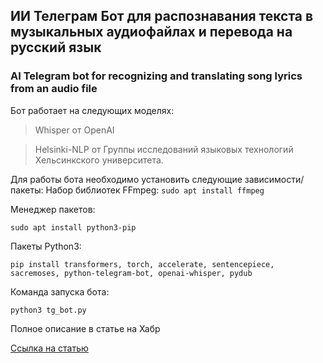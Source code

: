 ## ИИ Телеграм Бот для распознавания текста в музыкальных аудиофайлах и перевода на русский язык
### AI Telegram bot for recognizing and translating song lyrics from an audio file

Бот работает на следующих моделях:

> Whisper от OpenAI

> Helsinki-NLP от Группы исследований языковых технологий Хельсинкского университета.

Для работы бота необходимо установить следующие зависимости/пакеты:
Набор библиотек FFmpeg:
`sudo apt install ffmpeg`

Менеджер пакетов:

`sudo apt install python3-pip`

Пакеты Python3:

`pip install transformers, torch, accelerate, sentencepiece, sacremoses, python-telegram-bot, openai-whisper, pydub`

Команда запуска бота:

`python3 tg_bot.py`

Полное описание в статье на Хабр

[Ссылка на статью ](https://habr.com/ru/articles/774806/)

